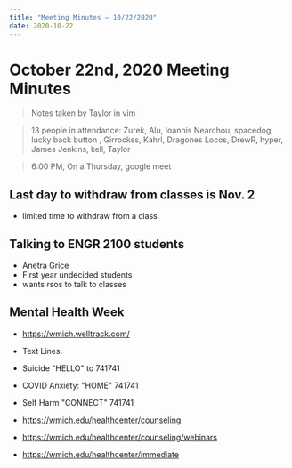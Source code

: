 ```yaml
---
title: "Meeting Minutes – 10/22/2020"
date: 2020-10-22
---
```

# October 22nd, 2020 Meeting Minutes
> Notes taken by Taylor in vim

> 13 people in attendance: Zurek, Alu, Ioannis Nearchou, spacedog, lucky back button , Girrockss, Kahrl, Dragones Locos, DrewR, hyper, James Jenkins, kell, Taylor

> 6:00 PM, On a Thursday, google meet

## Last day to withdraw from classes is Nov. 2
- limited time to withdraw from a class

## Talking to ENGR 2100 students
- Anetra Grice
- First year undecided students
- wants rsos to talk to classes

## Mental Health Week
- https://wmich.welltrack.com/

- Text Lines:
- Suicide "HELLO" to 741741
- COVID Anxiety: "HOME" 741741
- Self Harm "CONNECT" 741741
- https://wmich.edu/healthcenter/counseling
- https://wmich.edu/healthcenter/counseling/webinars
- https://wmich.edu/healthcenter/immediate


